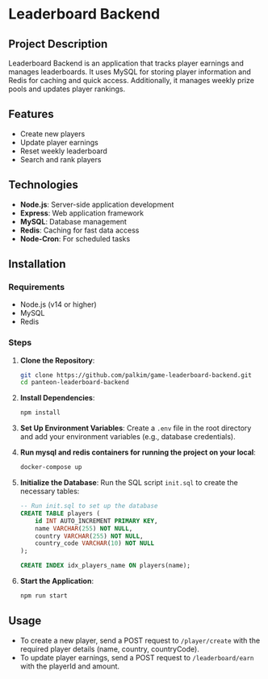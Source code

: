 # Leaderboard Backend

## Project Description

Leaderboard Backend is an application that tracks player earnings and manages leaderboards. It uses MySQL for storing player information and Redis for caching and quick access. Additionally, it manages weekly prize pools and updates player rankings.

## Features

- Create new players
- Update player earnings
- Reset weekly leaderboard
- Search and rank players

## Technologies

- **Node.js**: Server-side application development
- **Express**: Web application framework
- **MySQL**: Database management
- **Redis**: Caching for fast data access
- **Node-Cron**: For scheduled tasks

## Installation

### Requirements

- Node.js (v14 or higher)
- MySQL
- Redis

### Steps

1. **Clone the Repository**:
   ```bash
   git clone https://github.com/palkim/game-leaderboard-backend.git
   cd panteon-leaderboard-backend
   ```

2. **Install Dependencies**:
   ```bash
   npm install
   ```

3. **Set Up Environment Variables**:
   Create a `.env` file in the root directory and add your environment variables (e.g., database credentials).

4. **Run mysql and redis containers for running the project on your local**:
   ```bash
   docker-compose up
   ```

5. **Initialize the Database**:
   Run the SQL script `init.sql` to create the necessary tables:
   ```sql
   -- Run init.sql to set up the database
   CREATE TABLE players (
       id INT AUTO_INCREMENT PRIMARY KEY,
       name VARCHAR(255) NOT NULL,
       country VARCHAR(255) NOT NULL,
       country_code VARCHAR(10) NOT NULL
   );

   CREATE INDEX idx_players_name ON players(name);
   ```

6. **Start the Application**:
   ```bash
   npm run start
   ```

## Usage

- To create a new player, send a POST request to `/player/create` with the required player details (name, country, countryCode).
- To update player earnings, send a POST request to `/leaderboard/earn` with the playerId and amount.
